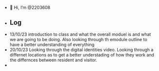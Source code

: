 - 👋 Hi, I’m @2203608
- ## Log
- 13/10/23 introduction to class and what the overall moduel is and what we are going to be doing. Also looking through th emodule outline to have a better understanding of everything 
- 20/10/23 Looking through the digital identities video. Looking through a differnet locations as to get a better understading of how they work and the differnces between resident and visitor.
- 
